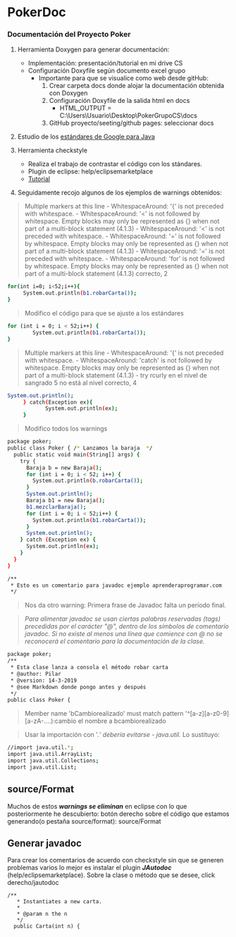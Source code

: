 # PokerDoc

### Documentación del Proyecto Poker

1. Herramienta Doxygen para generar documentación:
    - Implementación: presentación/tutorial en mi drive CS
    - Configuración Doxyfile según documento excel grupo 
      - Importante para que se visualice como web desde gitHub:
          1. Crear carpeta docs donde alojar la documentación obtenida con Doxygen
          2. Configuración Doxyfile de la salida html en docs
               - HTML_OUTPUT = C:\Users\Usuario\Desktop\PokerGrupoCS\docs
          3. GitHub proyecto/seeting/github pages: seleccionar docs
    
2. Estudio de los [estándares de Google para Java ](https://google.github.io/styleguide/javaguide.html)

3. Herramienta checkstyle
    - Realiza el trabajo de contrastar el código con los stándares.
    - Plugin de eclipse: help/eclipsemarketplace
    - [Tutorial](https://www.youtube.com/watch?v=93OXBYCdRhE) 

5. Seguidamente recojo algunos de los ejemplos de warnings obtenidos:

>Multiple markers at this line
	- WhitespaceAround: '{' is not preceded with whitespace.
	- WhitespaceAround: '<' is not followed by whitespace. Empty blocks may 
	 only be represented as {} when not part of a multi-block statement (4.1.3)
	- WhitespaceAround: '<' is not preceded with whitespace.
	- WhitespaceAround: '=' is not followed by whitespace. Empty blocks may 
	 only be represented as {} when not part of a multi-block statement (4.1.3)
	- WhitespaceAround: '=' is not preceded with whitespace.
	- WhitespaceAround: 'for' is not followed by whitespace. Empty blocks may 
	 only be represented as {} when not part of a multi-block statement (4.1.3)
	 correcto, 2
	 
```bash
for(int i=0; i<52;i++){
     System.out.println(b1.robarCarta());
}
```
>Modifico el código para que se ajuste a los estándares
```bash
for (int i = 0; i < 52;i++) {
        System.out.println(b1.robarCarta());
}
```
>Multiple markers at this line
	- WhitespaceAround: '{' is not preceded with whitespace.
	- WhitespaceAround: 'catch' is not followed by whitespace. Empty blocks may 
	 only be represented as {} when not part of a multi-block statement (4.1.3)
	- try rcurly en el nivel de sangrado 5 no está al nivel correcto, 4

```bash
System.out.println();
     } catch(Exception ex){
            System.out.println(ex);
     }
```

> Modifico todos los warnings


```bash
package poker;
public class Poker { /* Lanzamos la baraja  */
  public static void main(String[] args) {
    try {
      Baraja b = new Baraja();
      for (int i = 0; i < 52; i++) {
        System.out.println(b.robarCarta());
      }
      System.out.println();
      Baraja b1 = new Baraja();
      b1.mezclarBaraja();
      for (int i = 0; i < 52;i++) {
        System.out.println(b1.robarCarta());
      }
      System.out.println();
    } catch (Exception ex) {
      System.out.println(ex);
    }
  }
}
```
```bash
/**
 * Esto es un comentario para javadoc ejemplo aprenderaprogramar.com
 */
```
> Nos da otro warning: Primera frase de Javadoc falta un período final.

>*Para alimentar javadoc se usan ciertas palabras reservadas (tags) precedidas por el carácter "@", dentro de los símbolos de comentario javadoc. Si no existe al menos una línea que comience con @ no se reconocerá el comentario para la documentación de la clase.*

```bash
package poker;
/**
 * Esta clase lanza a consola el método robar carta
 * @author: Pilar
 * @version: 14-3-2019
 * @see Markdown donde pongo antes y después
 */
public class Poker { 
```



> Member name 'bCambiorealizado' must match pattern '^[a-z][a-z0-9][a-zA-....):cambio el nombre a bcambiorealizado

> Usar la importación con '.*' debería evitarse - java.util.* Lo sustituyo:

```bash
//import java.util.*;
import java.util.ArrayList;
import java.util.Collections;
import java.util.List;
```

## source/Format
Muchos de estos ***warnings se eliminan*** en eclipse con lo que posteriormente he descubierto: botón derecho sobre el código que estamos generando(o pestaña source/format): source/Format

## Generar javadoc 
Para crear los comentarios de acuerdo con checkstyle sin que se generen problemas varios lo mejor es instalar el plugin ***JAutodoc*** (help/eclipsemarketplace).
Sobre la clase o método que se desee, click derecho/jautodoc

```
/**
   * Instantiates a new carta.
   *
   * @param n the n
   */
  public Carta(int n) {
```


